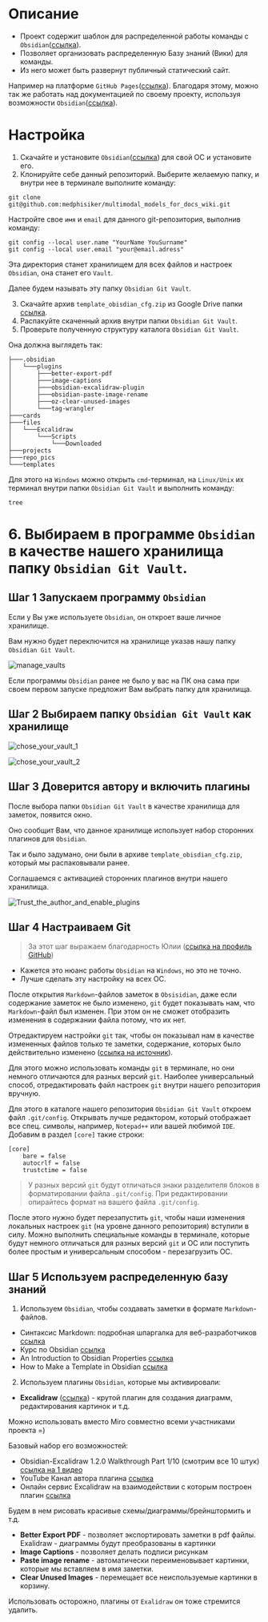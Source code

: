 # Описание

* Проект содержит шаблон для распределенной работы команды с `Obsidian`([ссылка](https://obsidian.md/download)).
* Позволяет организовать распределенную Базу знаний (Вики) для команды.
* Из него может быть развернут публичный статический сайт.

Например на платформе `GitHub Pages`([ссылка](https://pages.github.com/)).
Благодаря этому, можно так же работать над документацией по своему проекту, используя возможности `Obsidian`([ссылка](https://obsidian.md/download)).

# Настройка

1. Скачайте и установите `Obsidian`([ссылка](https://obsidian.md/download)) для свой ОС и установите его.
2. Клонируйте себе данный репозиторий.
Выберите желаемую папку, и внутри нее в терминале выполните команду:
```
git clone git@github.com:medphisiker/multimodal_models_for_docs_wiki.git
```

Настройте свое `имя` и `email` для данного git-репозитория, выполнив команду:
```
git config --local user.name "YourName YouSurname"
git config --local user.email "your@email.adress"
```

Эта директория станет хранилищем для всех файлов и настроек `Obsidian`, она станет его `Vault`.

Далее будем называть эту папку `Obsidian Git Vault`.

3. Скачайте архив `template_obisdian_cfg.zip` из Google Drive папки [ссылка](https://drive.google.com/drive/folders/1GLPKjVHtxfcPXCeAq-5XCx_nXHbsejiy?usp=sharing).
4. Распакуйте скаченный архив внутри папки `Obsidian Git Vault`.
5. Проверьте полученную структуру каталога `Obsidian Git Vault`.

Она должна выглядеть так:
```
├───.obsidian
│   └───plugins
│       ├───better-export-pdf
│       ├───image-captions
│       ├───obsidian-excalidraw-plugin
│       ├───obsidian-paste-image-rename
│       ├───oz-clear-unused-images
│       └───tag-wrangler
├───cards
├───files
│   └───Excalidraw
│       └───Scripts
│           └───Downloaded
├───projects
├───repo_pics
└───templates
```

Для этого на `Windows` можно открыть `cmd`-терминал, на `Linux/Unix` их терминал внутри папки `Obsidian Git Vault` и выполнить команду:
```
tree
```

# 6. Выбираем в программе `Obsidian` в качестве нашего хранилища папку `Obsidian Git Vault`.

## Шаг 1 Запускаем программу `Obsidian`

Если у Вы уже используете `Obsidian`, он откроет ваше личное хранилище.

Вам нужно будет переключится на хранилище указав нашу папку `Obsidian Git Vault`.

![manage_vaults](../repo_pics/manage_vaults.jpg)

Если программы `Obsidian` ранее не было у вас на ПК она сама при своем первом запуске предложит Вам выбрать папку для хранилища.
## Шаг 2 Выбираем папку `Obsidian Git Vault` как хранилище

![chose_your_vault_1](../repo_pics/chose_your_vault_1.jpg)


![chose_your_vault_2](../repo_pics/chose_your_vault_2.jpg)
## Шаг 3 Доверится автору и включить плагины

После выбора папки `Obsidian Git Vault` в качестве хранилища для заметок, появится окно.

Оно сообщит Вам, что данное хранилище использует набор сторонних плагинов для `Obsidian`.

Так и было задумано, они были в архиве `template_obisdian_cfg.zip`, который мы распаковывали ранее.

Соглашаемся с активацией сторонних плагинов внутри нашего хранилища.

![Trust_the_author_and_enable_plugins](../repo_pics/Trust_the_author_and_enable_plugins.jpg)
## Шаг 4 Настраиваем Git

> За этот шаг выражаем благодарность Юлии ([ссылка на профиль GitHub](https://github.com/YuliaOv22))

* Кажется это нюанс работы `Obsidian` на `Windows`, но это не точно.
* Лучше сделать эту настройку на всех ОС.

После открытия `Markdown`-файлов заметок в `Obsisidian`, даже если содержание заметок не было изменено, `git` будет показывать нам, что `Markdown`-файл был изменен.
При этом он не сможет отобразить изменения в содержании файла потому, что их нет.

Отредактируем настройки `git` так, чтобы он показывал нам в качестве измененных файлов только те заметки, содержание, которых было действительно изменено ([ссылка на источник](https://forum.obsidian.md/t/workaround-for-rendering-markdown-files-on-windows-results-in-timestamp-changes-detected-by-git/53039/4)).

Для этого можно использовать команды `git` в терминале, но они немного отличаются для разных версий `git`. Наиболее универсальный способ, отредактировать файл настроек `git` внутри нашего репозитория вручную.

Для этого в каталоге нашего репозитория `Obsidian Git Vault` откроем файл `.git/config`.
Открывать лучше редактором, который отображает все спец. символы, например, `Notepad++` или вашей любимой `IDE`.
Добавим в раздел `[core]` такие строки:

```
[core]
	bare = false
	autocrlf = false
	trustctime = false
```

> У разных версий `git` будут отличаться знаки разделителя блоков в форматировании файла `.git/config`.
> При редактировании опирайтесь формат на вашего файла `.git/config`.

После этого нужно будет перезапустить `git`, чтобы наши изменения локальных настроек `git` (на уровне данного репозитория) вступили в силу.
Можно выполнить специальные команды в терминале, которые будут немного отличаться для разных версий `git` и ОС или поступить более простым и универсальным способом - перезагрузить ОС.
## Шаг 5 Используем распределенную базу знаний

1. Используем `Obsidian`, чтобы создавать заметки в формате `Markdown`-файлов.

* Синтаксис Markdown: подробная шпаргалка для веб-разработчиков [ссылка](https://skillbox.ru/media/code/yazyk-razmetki-markdown-shpargalka-po-sintaksisu-s-primerami/)
* Курс по Obsidian [ссылка](https://youtube.com/playlist?list=PLeDR6lYFEHWEUxwSA8OplPLvk50DCVraH&si=vjNqi9xUT_rSRp74)
* An Introduction to Obsidian Properties [ссылка](https://obsidian.rocks/an-introduction-to-obsidian-properties/)
* How to Make a Template in Obsidian [ссылка](https://www.alphr.com/obsidian-how-to-make-a-template/)

2. Используем плагины `Obsidian`, которые мы активировали:

* **Excalidraw** ([ссылка](https://github.com/zsviczian/obsidian-excalidraw-plugin?tab=readme-ov-file)) - крутой плагин для создания диаграмм, редактирования картинок и т.д.

Можно использовать вместо Miro совместно всеми участниками проекта =)

Базовый набор его возможностей:
* Obsidian-Excalidraw 1.2.0 Walkthrough Part 1/10 (смотрим все 10 штук) [ссылка на 1 видео](https://youtu.be/sY4FoflGaiM?si=LUziSDrIEGsOEytF)
* YouTube Канал автора плагина [ссылка](https://www.youtube.com/@VisualPKM/playlists)
* Онлайн сервис Excalidraw на взаимодействии с которым построен плагин [ссылка](https://www.youtube.com/@VisualPKM/playlists)

Будем в нем рисовать красивые схемы/диаграммы/брейнштормить и т.д.

* **Better Export PDF** - позволяет экспортировать заметки в pdf файлы. Exalidraw - диаграммы будут преобразованы в картинки
* **Image Captions** - позволяет делать подписи рисункам
* **Paste image rename** - автоматически переименовывает картинки, которые мы вставляем в имя заметки.
* **Clear Unused Images** - перемещает все неиспользуемые картинки в корзину.

Использовать осторожно, плагины от `Exalidraw` он тоже стремится удалить.
